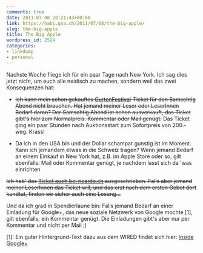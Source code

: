 ```yaml
---
comments: true
date: 2011-07-08 20:21:43+00:00
link: https://habi.gna.ch/2011/07/08/the-big-apple/
slug: the-big-apple
title: The Big Apple
wordpress_id: 2524
categories:
- linkdump
- personal
---
```


Nachste Woche fliege ich für ein paar Tage nach New York. Ich sag dies jetzt nicht, um euch alle neidisch zu machen, sondern weil das zwei Konsequenzen hat:





  
  * 
    <del>Ich kann mein schon gekauftes [GurtenFestival](http://gurtenfestival.ch/)-Ticket für den Samschtig Abend nicht brauchen. Hat jemand meiner Leser oder LeserInnen Bedarf daran? Der Samschtig Abend ist schon ausverkauft, das Ticket gibt's hier zum Normalpreis. Kommentar oder Mail genügt.</del> Das Ticket ging ein paar Stunden nach Auktionsstart zum Sofortpreis von 200.- weg. Krass!
  


  
  * Da ich in den USA bin und der Dollar schampar gunstig ist im Moment. Kann ich jemandem etwas in die Schweiz tragen? Wenn jemand Bedarf an einem Einkauf in New York hat, z.B. im Apple Store oder so, gilt ebenfalls: Mail oder Kommentar genügt, je nachdem lasst sich da 'was einrichten




<del>Ich hab' das [Ticket auch bei ricardo.ch](http://www.ricardo.ch/kaufen/tickets-und-gutscheine/konzerttickets/festivals-und-openairs/gurtenfestival-2011-tagespass-samstag/v/an649736586/) ausgeschrieben. Falls aber jemand meiner LeserInnen das Ticket will, und das erst nach dem ersten Gebot dort kundtut, finden wir sicher auch eine Losung...</del>




Und da ich grad in Spendierlaune bin: Falls jemand Bedarf an einer Einladung für Google+, das neue soziale Netzwerk von Google mochte [1], gilt ebenfalls; ein Kommentar genügt. Die Einladungen gibt's aber nur per Kommentar und nicht per Mail ;)




[1]: Ein guter Hintergrund-Text dazu aus dem WIRED findet sich hier: [Inside Google+](http://www.wired.com/epicenter/2011/06/inside-google-plus-social/all/1)  

